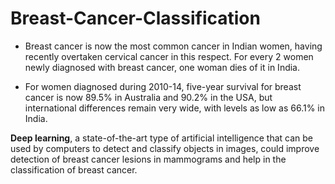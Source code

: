 # Breast-Cancer-Classification

* Breast cancer is now the most common cancer in Indian women, having recently overtaken cervical cancer in this respect.
For every 2 women newly diagnosed with breast cancer, one woman dies of it in India.

* For women diagnosed during 2010-14, five-year survival for breast cancer is now 89.5% in Australia and 90.2% in the USA, but international differences remain very wide, with levels as low as 66.1% in India.

**Deep learning**,  a state-of-the-art type of artificial intelligence that can be used by computers to detect and classify objects in images, could improve detection of breast cancer lesions in mammograms and help in the classification of breast cancer.
